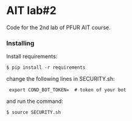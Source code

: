 # AIT lab#2
Code for the 2nd lab of PFUR AIT course.

### Installing
Install requirements:

`````$ pip install -r requirements`````

change the following lines in SECURITY.sh:

``` export COND_BOT_TOKEN=  # token of your bot```

and run the command:

```$ source SECURITY.sh```